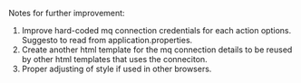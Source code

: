 Notes for further improvement:

1. Improve hard-coded mq connection credentials for each action options. Suggesto to read from application.properties.
2. Create another html template for the mq connection details to be reused by other html templates that uses the conneciton.
3. Proper adjusting of style if used in other browsers.
